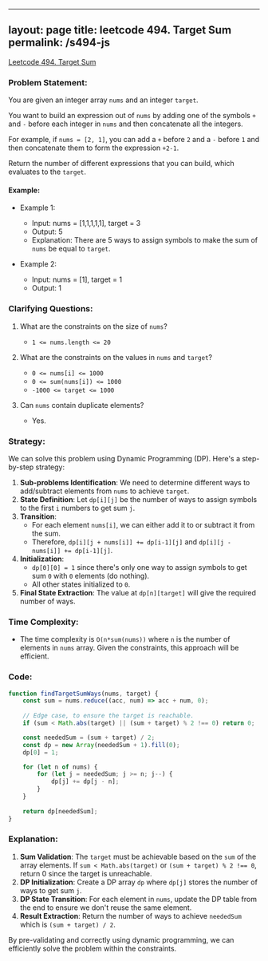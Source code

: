 
---
layout: page
title: leetcode 494. Target Sum
permalink: /s494-js
---
[Leetcode 494. Target Sum](https://algoadvance.github.io/algoadvance/l494)
### Problem Statement:

You are given an integer array `nums` and an integer `target`.

You want to build an expression out of `nums` by adding one of the symbols `+` and `-` before each integer in `nums` and then concatenate all the integers.

For example, if `nums = [2, 1]`, you can add a `+` before `2` and a `-` before `1` and then concatenate them to form the expression `+2-1`. 

Return the number of different expressions that you can build, which evaluates to the `target`.

#### Example:
- Example 1:
  - Input: nums = [1,1,1,1,1], target = 3
  - Output: 5
  - Explanation: There are 5 ways to assign symbols to make the sum of `nums` be equal to `target`.
  
- Example 2:
  - Input: nums = [1], target = 1
  - Output: 1

### Clarifying Questions:

1. What are the constraints on the size of `nums`?
   - `1 <= nums.length <= 20`
   
2. What are the constraints on the values in `nums` and `target`?
   - `0 <= nums[i] <= 1000`
   - `0 <= sum(nums[i]) <= 1000`
   - `-1000 <= target <= 1000`

3. Can `nums` contain duplicate elements?
   - Yes.

### Strategy:

We can solve this problem using Dynamic Programming (DP). Here's a step-by-step strategy:

1. **Sub-problems Identification**: We need to determine different ways to add/subtract elements from `nums` to achieve `target`.
2. **State Definition**: Let `dp[i][j]` be the number of ways to assign symbols to the first `i` numbers to get sum `j`.
3. **Transition**: 
   - For each element `nums[i]`, we can either add it to or subtract it from the sum.
   - Therefore, `dp[i][j + nums[i]] += dp[i-1][j]` and `dp[i][j - nums[i]] += dp[i-1][j]`.
4. **Initialization**: 
   - `dp[0][0] = 1` since there's only one way to assign symbols to get sum `0` with `0` elements (do nothing).
   - All other states initialized to `0`.
5. **Final State Extraction**: The value at `dp[n][target]` will give the required number of ways.

### Time Complexity:

- The time complexity is `O(n*sum(nums))` where `n` is the number of elements in `nums` array. Given the constraints, this approach will be efficient.

### Code:

```javascript
function findTargetSumWays(nums, target) {
    const sum = nums.reduce((acc, num) => acc + num, 0);
    
    // Edge case, to ensure the target is reachable.
    if (sum < Math.abs(target) || (sum + target) % 2 !== 0) return 0;

    const neededSum = (sum + target) / 2;
    const dp = new Array(neededSum + 1).fill(0);
    dp[0] = 1;

    for (let n of nums) {
        for (let j = neededSum; j >= n; j--) {
            dp[j] += dp[j - n];
        }
    }
    
    return dp[neededSum];
}
```

### Explanation:

1. **Sum Validation**: The `target` must be achievable based on the `sum` of the array elements. If `sum < Math.abs(target)` or `(sum + target) % 2 !== 0`, return 0 since the target is unreachable.
2. **DP Initialization**: Create a DP array `dp` where `dp[j]` stores the number of ways to get sum `j`.
3. **DP State Transition**: For each element in `nums`, update the DP table from the end to ensure we don't reuse the same element.
4. **Result Extraction**: Return the number of ways to achieve `neededSum` which is `(sum + target) / 2`.

By pre-validating and correctly using dynamic programming, we can efficiently solve the problem within the constraints.
